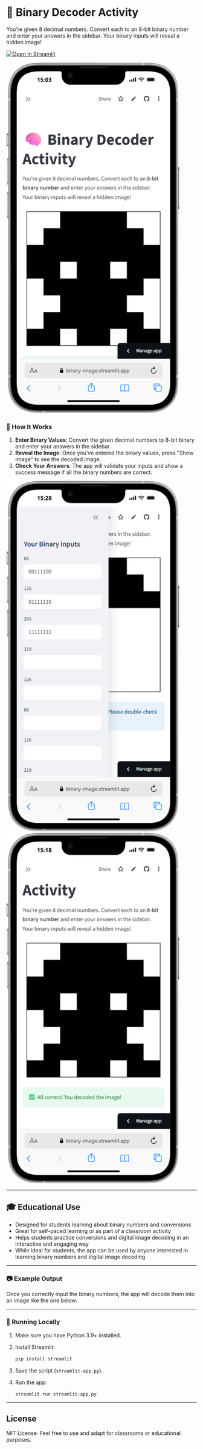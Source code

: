 # 🧠 Binary Decoder Activity

You're given 8 decimal numbers. Convert each to an 8-bit binary number and enter your answers in the sidebar.
Your binary inputs will reveal a hidden image!

[![Open in Streamlit](https://static.streamlit.io/badges/streamlit_badge_black_white.svg)](https://binary-image.streamlit.app/)

![Screenshot 1](/media/e3418aba-c3ab-4a71-8c19-559888fa66fb.png)

### 📂 How It Works

1. **Enter Binary Values**: Convert the given decimal numbers to 8-bit binary and enter your answers in the sidebar.
2. **Reveal the Image**: Once you've entered the binary values, press "Show Image" to see the decoded image.
3. **Check Your Answers**: The app will validate your inputs and show a success message if all the binary numbers are correct.

![Screenshot 1](/media/0eefca84-9010-4e81-9567-aed740a015b1.png)
![Screenshot 2](/media/27690581-efac-4978-a3d0-c6587f39f894.png)

---

## 🎓 Educational Use

- Designed for students learning about binary numbers and conversions
- Great for self-paced learning or as part of a classroom activity
- Helps students practice conversions and digital image decoding in an interactive and engaging way
- While ideal for students, the app can be used by anyone interested in learning binary numbers and digital image decoding

---

### 📷 Example Output

Once you correctly input the binary numbers, the app will decode them into an image like the one below:

---

### 🚀 Running Locally

1. Make sure you have Python 3.9+ installed.
2. Install Streamlit:

   ```bash
   pip install streamlit
   ```
   
3. Save the script (`streamlit-app.py`).
4. Run the app:

    ```bash
    streamlit run streamlit-app.py
    ```

---

## License

MIT License. Feel free to use and adapt for classrooms or educational purposes.
